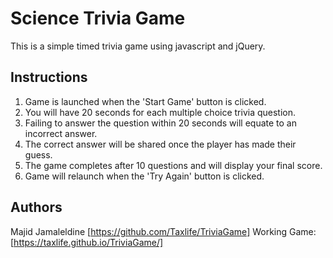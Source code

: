 # Science Trivia Game
This is a simple timed trivia game using javascript and jQuery.

## Instructions
1. Game is launched when the 'Start Game' button is clicked.
2. You will have 20 seconds for each multiple choice trivia question.
3. Failing to answer the question within 20 seconds will equate to an incorrect answer.
4. The correct answer will be shared once the player has made their guess.
5. The game completes after 10 questions and will display your final score.
6. Game will relaunch when the 'Try Again' button is clicked.

## Authors
Majid Jamaleldine [https://github.com/Taxlife/TriviaGame] Working Game: [https://taxlife.github.io/TriviaGame/]